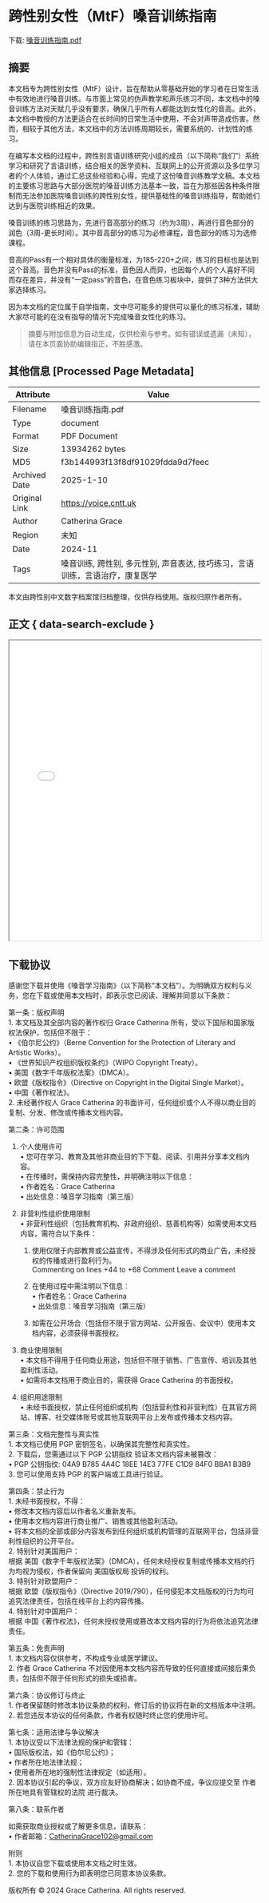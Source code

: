# 跨性别女性（MtF）嗓音训练指南

<!-- tcd_download_link -->
下载: <a href="../嗓音训练指南.pdf" download>嗓音训练指南.pdf</a>
<!-- tcd_download_link_end -->

## 摘要

<!-- tcd_abstract -->
本文档专为跨性别女性（MtF）设计，旨在帮助从零基础开始的学习者在日常生活中有效地进行嗓音训练。与市面上常见的伪声教学和声乐练习不同，本文档中的嗓音训练方法对天赋几乎没有要求，确保几乎所有人都能达到女性化的音高。此外，本文档中教授的方法更适合在长时间的日常生活中使用，不会对声带造成伤害。然而，相较于其他方法，本文档中的方法训练周期较长，需要系统的、计划性的练习。  

在编写本文档的过程中，跨性别言语训练研究小组的成员（以下简称“我们”）系统学习和研究了言语训练，结合相关的医学资料、互联网上的公开资源以及多位学习者的个人体验，通过汇总这些经验和心得，完成了这份嗓音训练教学文稿。本文档的主要练习思路与大部分医院的嗓音训练方法基本一致，旨在为那些因各种条件限制而无法参加医院嗓音训练的跨性别女性，提供基础性的嗓音训练指导，帮助她们达到与医院训练相近的效果。  

嗓音训练的练习思路为，先进行音高部分的练习（约为3周），再进行音色部分的润色（3周-更长时间）。其中音高部分的练习为必修课程，音色部分的练习为选修课程。  

音高的Pass有一个相对具体的衡量标准，为185-220+之间，练习的目标也是达到这个音高。音色并没有Pass的标准，音色因人而异，也因每个人的个人喜好不同而存在差异，并没有“一定pass”的音色，在音色练习板块中，提供了3种方法供大家选择练习。  

因为本文档的定位属于自学指南，文中尽可能多的提供可以量化的练习标准，辅助大家尽可能的在没有指导的情况下完成嗓音女性化的练习。  
<!-- tcd_abstract_end -->

> 摘要与附加信息为自动生成，仅供检索与参考。如有错误或遗漏（未知），请在本页面协助编辑指正，不胜感激。

## 其他信息 [Processed Page Metadata]

| Attribute       | Value                                  |
|-----------------|----------------------------------------|
| Filename        | 嗓音训练指南.pdf                             |
| Type            | document                                 |
| Format          | PDF Document                               |
| Size            | 13934262 bytes                           |
| MD5             | f3b144993f13f8df91029fdda9d7feec                         |
| Archived Date   | 2025-1-10                           |
| Original Link   | https://voice.cntt.uk                     |
| Author          | Catherina Grace                               |
| Region          | 未知                               |
| Date            |    2024-11                           |
| Tags            | 嗓音训练, 跨性别, 多元性别, 声音表达, 技巧练习，言语训练，言语治疗，康复医学                                 |

本文由跨性别中文数字档案馆归档整理，仅供存档使用。版权归原作者所有。


## 正文 { data-search-exclude }

<!-- tcd_main_text -->
<iframe src="../嗓音训练指南.pdf" width="100%" height="600px">
    <p>无法显示PDF，请下载查看。</p>
</iframe>
<!-- tcd_main_text_end -->

## 下载协议  

感谢您下载并使用《嗓音学习指南》（以下简称“本文档”）。为明确双方权利与义务，您在下载或使用本文档时，即表示您已阅读、理解并同意以下条款：  

第一条：版权声明  
	1.	本文档及其全部内容的著作权归 Grace Catherina 所有，受以下国际和国家版权法保护，包括但不限于：  
	•	《伯尔尼公约》（Berne Convention for the Protection of Literary and Artistic Works）。  
	•	《世界知识产权组织版权条约》（WIPO Copyright Treaty）。  
	•	美国《数字千年版权法案》（DMCA）。  
	•	欧盟《版权指令》（Directive on Copyright in the Digital Single Market）。  
	•	中国《著作权法》。  
	2.	未经著作权人 Grace Catherina 的书面许可，任何组织或个人不得以商业目的复制、分发、修改或传播本文档内容。  

第二条：许可范围

1. 个人使用许可  
	•	您可在学习、教育及其他非商业目的下下载、阅读、引用并分享本文档内容。  
	•	在传播时，需保持内容完整性，并明确注明以下信息：  
	•	作者姓名：Grace Catherina  
	•	出处信息：嗓音学习指南（第三版）  

2. 非营利性组织使用限制  
	•	非营利性组织（包括教育机构、非政府组织、慈善机构等）如需使用本文档内容，需符合以下条件：  
	1.	使用仅限于内部教育或公益宣传，不得涉及任何形式的商业广告，未经授权的传播或进行盈利行为。  
Commenting on lines +44 to +68
Comment
 Leave a comment
 
	2.	在使用过程中需注明以下信息：  
	•	作者姓名：Grace Catherina  
	•	出处信息：嗓音学习指南（第三版）  
	3.	如需在公开场合（包括但不限于官方网站、公开报告、会议中）使用本文档内容，必须获得书面授权。  

3. 商业使用限制  
	•	本文档不得用于任何商业用途，包括但不限于销售、广告宣传、培训及其他盈利性活动。  
	•	如需将本文档用于商业目的，需获得 Grace Catherina 的书面授权。  

4. 组织用途限制  
	•	未经书面授权，禁止任何组织或机构（包括营利性和非营利性）在其官方网站、博客、社交媒体账号或其他互联网平台上发布或传播本文档内容。

第三条：文档完整性与真实性  
	1.	本文档已使用 PGP 密钥签名，以确保其完整性和真实性。  
	2.	下载后，您需通过以下 PGP 公钥指纹 验证本文档内容未被篡改：  
	•	PGP 公钥指纹: 04A9 B785 4A4C 18EE 14E3  77FE C1D9 84F0 BBA1 B3B9  
	3.	您可以使用支持 PGP 的客户端或工具进行验证。  

第四条：禁止行为  
	1.	未经书面授权，不得：  
	•	修改本文档内容后以作者名义重新发布。  
	•	使用本文档内容进行商业推广、销售或其他盈利活动。  
	•	将本文档的全部或部分内容发布到任何组织或机构管理的互联网平台，包括非营利性组织的公开平台。  
	2.	特别针对美国用户：  
根据 美国《数字千年版权法案》（DMCA），任何未经授权复制或传播本文档的行为均视为侵权，作者保留向 美国版权局 投诉的权利。  
	3.	特别针对欧盟用户：  
根据 欧盟《版权指令》（Directive 2019/790），任何侵犯本文档版权的行为均可追究法律责任，包括在线平台上的内容传播。  
	4.	特别针对中国用户：  
根据 中国《著作权法》，任何未授权使用或篡改本文档内容的行为将依法追究法律责任。  

第五条：免责声明  
	1.	本文档内容仅供参考，不构成专业或医学建议。  
	2.	作者 Grace Catherina 不对因使用本文档内容而导致的任何直接或间接后果负责，包括但不限于任何形式的损失或损害。  

第六条：协议修订与终止  
	1.	作者保留随时修改本协议条款的权利，修订后的协议将在新的文档版本中注明。  
	2.	若您违反本协议的任何条款，作者有权随时终止您的使用许可。  

第七条：适用法律与争议解决  
	1.	本协议受以下法律法规的保护和管辖：  
	•	国际版权法，如《伯尔尼公约》；  
	•	作者所在地法律法规；  
	•	使用者所在地的强制性法律规定（如适用）。  
	2.	因本协议引起的争议，双方应友好协商解决；如协商不成，争议应提交至 作者所在地具有管辖权的法院 进行裁决。  

第八条：联系作者

如需获取商业授权或了解更多信息，请联系：  
	•	作者邮箱：CatherinaGrace102@gmail.com  

附则  
	1.	本协议自您下载或使用本文档之时生效。  
	2.	您的下载和使用行为即表明您已同意本协议条款。  

版权所有 © 2024 Grace Catherina. All rights reserved.
